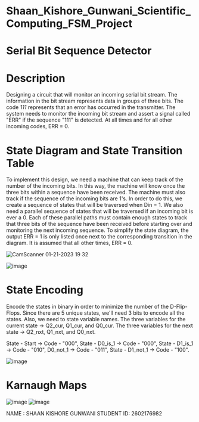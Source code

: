 # Shaan_Kishore_Gunwani_Scientific_Computing_FSM_Project



# Serial Bit Sequence Detector


# Description


Designing a circuit that will monitor an incoming serial bit stream. The information in the bit stream represents data in groups of three bits. The code *111* represents that an error has occurred in the transmitter. The system needs to monitor the incoming bit stream and assert a signal called "ERR" if the sequence "111" is detected. At all times and for all other incoming codes, ERR = 0. 


# State Diagram and State Transition Table


To implement this design, we need a machine that can keep track of the number of the incoming bits. In this way, the machine will know once the three bits within a sequence have been received. The machine must also track if the sequence of the incoming bits are 1's. In order to do this, we create a sequence of states that will be traversed when Din = 1. We also need a parallel sequence of states that will be traversed if an incoming bit is ever a 0. Each of these parallel paths must contain enough states to track that three bits of the sequence have been received before starting over and monitoring the next incoming sequence. To simplify the state diagram, the output ERR = 1 is only listed once next to the corresponding transition in the diagram. It is assumed that all other times, ERR = 0. 


![CamScanner 01-21-2023 19 32](https://user-images.githubusercontent.com/114371881/213867320-f559c70d-97d6-417e-91de-10d426fa0d42.jpg)





![image](https://user-images.githubusercontent.com/114371881/211466460-44f3069d-1ac1-4df3-a068-a21ce762ef1f.png)




# State Encoding 

Encode the states in binary in order to minimize the number of the D-Flip-Flops. Since there are 5 unique states, we'll need 3 bits to encode all the states. Also, we need to state variable names. The three variables for the current state -> Q2_cur, Q1_cur, and Q0_cur. The three variables for the next state -> Q2_nxt, Q1_nxt, and Q0_nxt. 

State - Start -> Code - "000", 
State - D0_is_1 -> Code - "000", 
State - D1_is_1 -> Code - "010", 
D0_not_1 -> Code - "011",
State - D1_not_1 -> Code - "100".


![image](https://user-images.githubusercontent.com/114371881/211467508-42a95eb0-5505-49ad-a7f4-f1075d85791f.png)




# Karnaugh Maps 


![image](https://user-images.githubusercontent.com/114371881/211467627-6e84c6b3-15d2-4514-8999-20f1c017c086.png)
![image](https://user-images.githubusercontent.com/114371881/211467746-0889cc0e-76fa-4fa4-b0fe-2bbe1cbd8fa7.png)


NAME : SHAAN KISHORE GUNWANI
STUDENT ID: 2602176982





